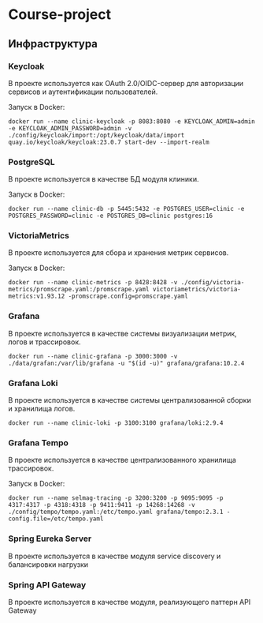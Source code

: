 # Сourse-project
## Инфраструктура
### Keycloak

В проекте используется как OAuth 2.0/OIDC-сервер для авторизации сервисов и аутентификации пользователей.

Запуск в Docker:

```shell
docker run --name clinic-keycloak -p 8083:8080 -e KEYCLOAK_ADMIN=admin -e KEYCLOAK_ADMIN_PASSWORD=admin -v ./config/keycloak/import:/opt/keycloak/data/import quay.io/keycloak/keycloak:23.0.7 start-dev --import-realm
```

### PostgreSQL

В проекте используется в качестве БД модуля клиники.

Запуск в Docker:

```shell
docker run --name clinic-db -p 5445:5432 -e POSTGRES_USER=clinic -e POSTGRES_PASSWORD=clinic -e POSTGRES_DB=clinic postgres:16
```

### VictoriaMetrics

В проекте используется для сбора и хранения метрик сервисов.

Запуск в Docker:

```shell
docker run --name clinic-metrics -p 8428:8428 -v ./config/victoria-metrics/promscrape.yaml:/promscrape.yaml victoriametrics/victoria-metrics:v1.93.12 -promscrape.config=promscrape.yaml
```

### Grafana

В проекте используется в качестве системы визуализации метрик, логов и трассировок.

```shell
docker run --name clinic-grafana -p 3000:3000 -v ./data/grafan:/var/lib/grafana -u "$(id -u)" grafana/grafana:10.2.4
```

### Grafana Loki

В проекте используется в качестве системы централизованной сборки и хранилища логов.

```shell
docker run --name clinic-loki -p 3100:3100 grafana/loki:2.9.4
```

### Grafana Tempo

В проекте используется в качестве централизованного хранилища трассировок.

Запуск в Docker:

```shell
docker run --name selmag-tracing -p 3200:3200 -p 9095:9095 -p 4317:4317 -p 4318:4318 -p 9411:9411 -p 14268:14268 -v ./config/tempo/tempo.yaml:/etc/tempo.yaml grafana/tempo:2.3.1 -config.file=/etc/tempo.yaml
```

### Spring Eureka Server

В проекте используется в качестве модуля service discovery и балансировки нагрузки

### Spring API Gateway

В проекте используется в качестве модуля, реализующего паттерн API Gateway